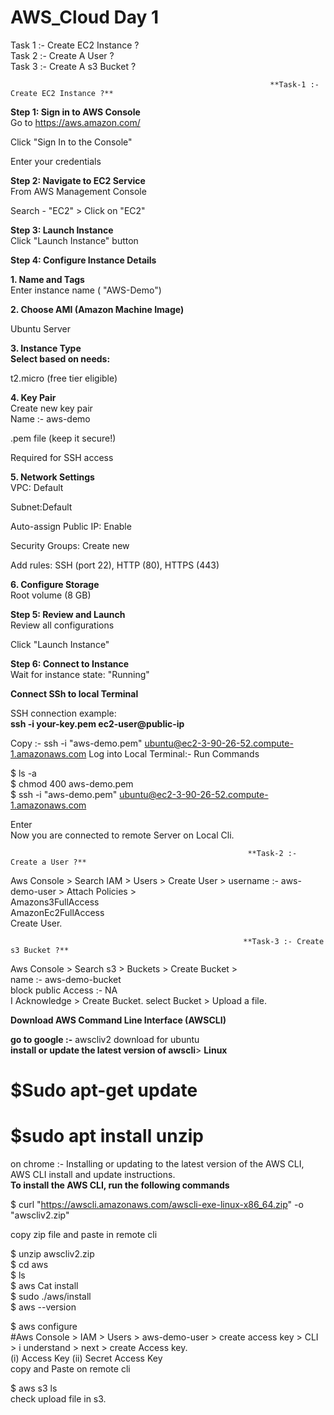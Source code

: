 # AWS_Cloud Day 1
Task 1 :- Create EC2 Instance ? </br>
Task 2 :- Create A User ? </br>
Task 3 :- Create A s3 Bucket ?

                                                              **Task-1 :- Create EC2 Instance ?**

**Step 1: Sign in to AWS Console** </br>
Go to https://aws.amazon.com/

Click "Sign In to the Console"

Enter your credentials

**Step 2: Navigate to EC2 Service**</br>
From AWS Management Console

Search - "EC2" > Click on "EC2"

**Step 3: Launch Instance**</br>
Click "Launch Instance" button

**Step 4: Configure Instance Details**

**1. Name and Tags**</br>
Enter instance name ( "AWS-Demo")

**2. Choose AMI (Amazon Machine Image)** </br>

Ubuntu Server

**3. Instance Type </br>
Select based on needs:** </br>

t2.micro (free tier eligible)

**4. Key Pair** </br>
Create new key pair </br>
Name :- aws-demo

.pem file (keep it secure!) </br>

Required for SSH access </br>

**5. Network Settings** </br>
VPC: Default

Subnet:Default

Auto-assign Public IP: Enable

Security Groups: Create new

Add rules: SSH (port 22), HTTP (80), HTTPS (443)

**6. Configure Storage** </br>
Root volume (8 GB)

**Step 5: Review and Launch** </br>
Review all configurations </br>

Click "Launch Instance"

**Step 6: Connect to Instance** </br>
Wait for instance state: "Running"

**Connect SSh to local Terminal** </br>

SSH connection example: </br>
**ssh -i your-key.pem ec2-user@public-ip** 


 Copy :- ssh -i "aws-demo.pem" ubuntu@ec2-3-90-26-52.compute-1.amazonaws.com
Log into Local Terminal:- Run Commands

$ ls -a </br>
$ chmod 400 aws-demo.pem </br>
$ ssh -i "aws-demo.pem" ubuntu@ec2-3-90-26-52.compute-1.amazonaws.com </br>

Enter </br>
Now you are connected to remote Server on Local Cli.


                                                         **Task-2 :- Create a User ?**

Aws Console > Search IAM > Users > Create User > username :- aws-demo-user > Attach Policies > </br>
Amazons3FullAccess </br>
AmazonEc2FullAccess </br>
Create User.

                                                        **Task-3 :- Create s3 Bucket ?**
Aws Console > Search s3 > Buckets > Create Bucket > </br>
name :- aws-demo-bucket </br>
block public Access :- NA </br>
I Acknowledge > Create Bucket.
select Bucket > Upload a file.

**Download AWS Command Line Interface (AWSCLI)**

**go to google :-** awscliv2 download for ubuntu</br>
**install or update the latest version of awscli**> 
**Linux**

# $Sudo apt-get update
# $sudo apt install unzip

on chrome :- Installing or updating to the latest version of the AWS CLI,</br>
AWS CLI install and update instructions.</br>
**To install the AWS CLI, run the following commands**</br>

$ curl "https://awscli.amazonaws.com/awscli-exe-linux-x86_64.zip" -o "awscliv2.zip" </br>

copy zip file and paste in remote cli </br>

$ unzip awscliv2.zip </br>
$ cd aws </br>
$ ls  </br>
$ aws Cat install  </br>
$ sudo ./aws/install  </br>
$ aws --version  </br>

$ aws configure </br>
#Aws Console > IAM > Users > aws-demo-user > create access key > CLI > i understand > next > create Access key.</br>
(i) Access Key   (ii) Secret Access Key </br>
copy and Paste on remote cli </br>

$ aws s3 ls  </br>
check upload file in s3.



